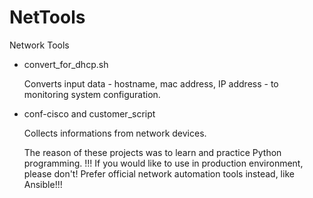 # NetTools
Network Tools


 - convert_for_dhcp.sh
  
    Converts input data - hostname, mac address, IP address - to monitoring system configuration.
  
 - conf-cisco and customer_script
  
    Collects informations from network devices. 
    
    The reason of these projects was to learn and practice Python programming.
    !!! If you would like to use in production environment, please don't! Prefer official network automation tools instead, like Ansible!!!
    
    
